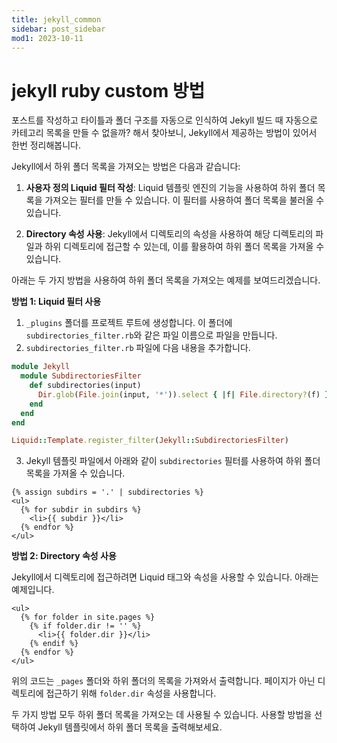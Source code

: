 ```yaml
---
title: jekyll_common
sidebar: post_sidebar
mod1: 2023-10-11
---
```


# jekyll ruby custom 방법

포스트를 작성하고 타이틀과 폴더 구조를 자동으로 인식하여 Jekyll 빌드 때 자동으로 카테고리 목록을 만들 수 없을까? 해서 찾아보니, Jekyll에서 제공하는 방법이 있어서 한번 정리해봅니다.

Jekyll에서 하위 폴더 목록을 가져오는 방법은 다음과 같습니다:

1. **사용자 정의 Liquid 필터 작성**: Liquid 템플릿 엔진의 기능을 사용하여 하위 폴더 목록을 가져오는 필터를 만들 수 있습니다. 이 필터를 사용하여 폴더 목록을 불러올 수 있습니다.

2. **Directory 속성 사용**: Jekyll에서 디렉토리의 속성을 사용하여 해당 디렉토리의 파일과 하위 디렉토리에 접근할 수 있는데, 이를 활용하여 하위 폴더 목록을 가져올 수 있습니다.

아래는 두 가지 방법을 사용하여 하위 폴더 목록을 가져오는 예제를 보여드리겠습니다.

**방법 1: Liquid 필터 사용**

1. `_plugins` 폴더를 프로젝트 루트에 생성합니다. 이 폴더에 `subdirectories_filter.rb`와 같은 파일 이름으로 파일을 만듭니다.
2. `subdirectories_filter.rb` 파일에 다음 내용을 추가합니다.

```ruby
module Jekyll
  module SubdirectoriesFilter
    def subdirectories(input)
      Dir.glob(File.join(input, '*')).select { |f| File.directory?(f) }
    end
  end
end

Liquid::Template.register_filter(Jekyll::SubdirectoriesFilter)
```

3. Jekyll 템플릿 파일에서 아래와 같이 `subdirectories` 필터를 사용하여 하위 폴더 목록을 가져올 수 있습니다.

```liquid
{% assign subdirs = '.' | subdirectories %}
<ul>
  {% for subdir in subdirs %}
    <li>{{ subdir }}</li>
  {% endfor %}
</ul>
```

**방법 2: Directory 속성 사용**

Jekyll에서 디렉토리에 접근하려면 Liquid 태그와 속성을 사용할 수 있습니다. 아래는 예제입니다.

```liquid
<ul>
  {% for folder in site.pages %}
    {% if folder.dir != '' %}
      <li>{{ folder.dir }}</li>
    {% endif %}
  {% endfor %}
</ul>
```

위의 코드는 `_pages` 폴더와 하위 폴더의 목록을 가져와서 출력합니다. 페이지가 아닌 디렉토리에 접근하기 위해 `folder.dir` 속성을 사용합니다.

두 가지 방법 모두 하위 폴더 목록을 가져오는 데 사용될 수 있습니다. 사용할 방법을 선택하여 Jekyll 템플릿에서 하위 폴더 목록을 출력해보세요.